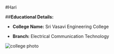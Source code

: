 #Hari

##**Educational Details:**

- **College Name:** Sri Vasavi Engineering College

- **Branch:** Electrical Communication Technology  

![college photo](https://www.google.com/maps/uv?pb=!1s0x3a37b4b3ffffffff%3A0x2ad71378ab4d0898!3m1!7e115!4shttps%3A%2F%2Flh5.googleusercontent.com%2Fp%2FAF1QipNcB34cWWi4bNSh6zwjPkI7j16uGiZmC3iTpXkF%3Dw213-h160-k-no!5svsvt%20-%20Google%20Search!15sCgIgAQ&imagekey=!1e10!2sAF1QipNcB34cWWi4bNSh6zwjPkI7j16uGiZmC3iTpXkF&hl=en&sa=X&ved=2ahUKEwiqwpbQ-M_uAhXfyzgGHSWQDpwQoiowCnoECBUQAw#)
